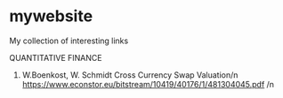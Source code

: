 # mywebsite
My collection of interesting links

QUANTITATIVE FINANCE

1. W.Boenkost, W. Schmidt
  Cross Currency Swap Valuation/n
  https://www.econstor.eu/bitstream/10419/40176/1/481304045.pdf /n


